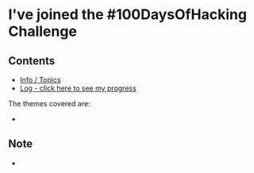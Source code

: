# I've joined the #100DaysOfHacking Challenge

## Contents
* [Info / Topics](README.md)
* [Log - click here to see my progress](log.md)

The themes covered are:

* 

## Note

* 

